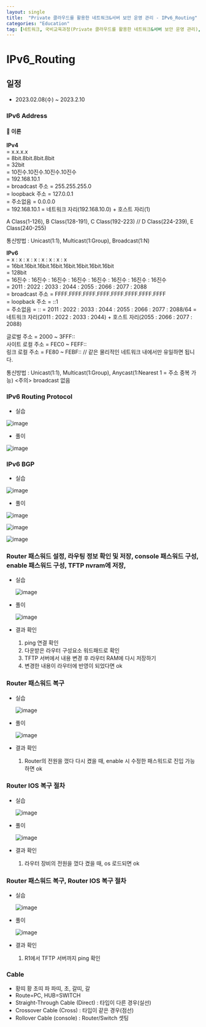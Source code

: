 ```yaml
---
layout: single
title:  "Private 클라우드를 활용한 네트워크&서버 보안 운영 관리 - IPv6_Routing"
categories: "Education"
tag: [네트워크, 국비교육과정(Private 클라우드를 활용한 네트워크&서버 보안 운영 관리), IPv6_Routing]
---
```


# IPv6_Routing
## 일정
  - 2023.02.08(수) ~ 2023.2.10

### IPv6 Address

#### 📝 이론
  
  **IPv4** \
  = x.x.x.x \
  = 8bit.8bit.8bit.8bit \
  = 32bit \
  = 10진수.10진수.10진수.10진수 \
  = 192.168.10.1 \
  = broadcast 주소 = 255.255.255.0 \
  = loopback 주소 = 127.0.0.1 \
  = 주소없음 = 0.0.0.0 \
  = 192.168.10.1 = 네트워크 자리(192.168.10.0) + 호스트 자리(1)

  A Class(1-126), B Class(128-191), C Class(192-223) // D Class(224-239), E Class(240-255)

  통신방법 : Unicast(1:1), Multicast(1:Group), Broadcast(1:N)

  **IPv6** \
  = x : x : x : x : x : x : x : x \
  = 16bit.16bit.16bit.16bit.16bit.16bit.16bit.16bit \
  = 128bit \
  = 16진수 : 16진수 : 16진수 : 16진수 : 16진수 : 16진수 : 16진수 : 16진수 \
  = 2011 : 2022 : 2033 : 2044 : 2055 : 2066 : 2077 : 2088 \
  = broadcast 주소 = FFFF.FFFF.FFFF.FFFF.FFFF.FFFF.FFFF.FFFF \
  = loopback 주소 = ::1 \
  = 주소없음 = ::
  = 2011 : 2022 : 2033 : 2044 : 2055 : 2066 : 2077 : 2088/64 = 네트워크 자리(2011 : 2022 : 2033 : 2044) + 호스트 자리(2055 : 2066 : 2077 : 2088)

  글로벌 주소 = 2000 ~ 3FFF:: \
  사이트 로컬 주소 = FEC0 ~ FEFF:: \
  링크 로컬 주소 = FE80 ~ FEBF::   // 같은 물리적인 네트워크 내에서만 유일하면 됩니다.

  통신방법 : Unicast(1:1), Multicast(1:Group), Anycast(1:Nearest 1 = 주소 중복 가능) <주의> broadcast 없음
  
### IPv6 Routing Protocol

  - 실습

  ![image](https://user-images.githubusercontent.com/84834776/221114214-8e65d261-04f4-4af3-87d3-d11f873e1919.png)

  - 풀이

  ![image](https://user-images.githubusercontent.com/84834776/221114278-9d1a0ad4-f98b-417e-a4ed-b66ac115ccf8.png)

### IPv6 BGP

  - 실습

  ![image](https://user-images.githubusercontent.com/84834776/221456634-7a65717e-4c15-4d36-8826-4beacac93c4e.png)

  - 풀이

  ![image](https://user-images.githubusercontent.com/84834776/221456945-eccbeaa7-45ea-4464-941b-e1e0a4e7cb34.png)
  
  ![image](https://user-images.githubusercontent.com/84834776/221456976-6957a3d9-f8c7-4a65-9915-83e521eaf9c6.png)

  ![image](https://user-images.githubusercontent.com/84834776/221457011-4ee7de62-e41c-436d-be56-3bbe398eb01a.png)



### Router 패스워드 설정, 라우팅 정보 확인 및 저장, console 패스워드 구성, enable 패스워드 구성, TFTP nvram에 저장, 
  - 실습

    ![image](https://user-images.githubusercontent.com/84834776/217982780-733b9f9d-ebb2-4348-b636-b3914a3c36a3.png)

  - 풀이

    ![image](https://user-images.githubusercontent.com/84834776/217985054-47a7d538-27cb-4900-afc8-e7b55a6c11bb.png)

  - 결과 확인

    1. ping 연결 확인
    2. 다운받은 라우터 구성요소 워드패드로 확인
    3. TFTP 서버에서 내용 변경 후 라우터 RAM에 다시 저장하기
    4. 변경한 내용이 라우터에 반영이 되었다면 ok


### Router 패스워드 복구
  - 실습

    ![image](https://user-images.githubusercontent.com/84834776/217999652-923ab228-252a-4fdb-a865-26a44fb6a280.png)

  - 풀이

    ![image](https://user-images.githubusercontent.com/84834776/217999686-b295e238-9301-4300-b3eb-14b43562059f.png)

  - 결과 확인

    1. Router의 전원을 껐다 다시 켰을 때, enable 시 수정한 패스워드로 진입 가능하면 ok

### Router IOS 복구 절차
  - 실습

    ![image](https://user-images.githubusercontent.com/84834776/218006034-0cd31480-0949-4da8-aefb-769e25d5f79d.png)

  - 풀이 

    ![image](https://user-images.githubusercontent.com/84834776/218006080-c6eeedfb-f2c9-4a0e-b152-3a06f365253f.png)

  - 결과 확인

    1. 라우터 장비의 전원을 껐다 켰을 때, os 로드되면 ok

### Router 패스워드 복구, Router IOS 복구 절차
  - 실습

    ![image](https://user-images.githubusercontent.com/84834776/218016255-282842ed-676c-4517-b39c-e4af1feb4697.png)

  - 풀이

    ![image](https://user-images.githubusercontent.com/84834776/218016338-2506551d-633c-415a-92fd-fe2fdafbf602.png)

  - 결과 확인

    1. R1에서 TFTP 서버까지 ping 확인

### Cable
  - 황띠  황  초띠  파  파띠, 초, 갈띠, 갈
  - Route=PC, HUB=SWITCH
  - Straight-Through Cable (Direct) : 타입이 다른 경우(실선)
  - Crossover Cable (Cross) : 타입이 같은 경우(점선)
  - Rollover Cable (console) : Router/Switch 셋팅

  
